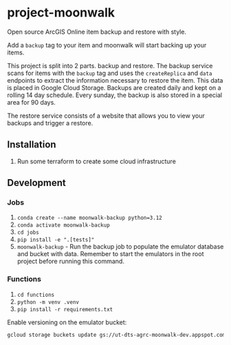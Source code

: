 # project-moonwalk

Open source ArcGIS Online item backup and restore with style.

Add a `backup` tag to your item and moonwalk will start backing up your items.

This project is split into 2 parts. backup and restore. The backup service scans for items with the `backup` tag and uses the `createReplica` and `data` endpoints to extract the information necessary to restore the item. This data is placed in Google Cloud Storage. Backups are created daily and kept on a rolling 14 day schedule. Every sunday, the backup is also stored in a special area for 90 days.

The restore service consists of a website that allows you to view your backups and trigger a restore.

## Installation

1. Run some terraform to create some cloud infrastructure

## Development

### Jobs

1. `conda create --name moonwalk-backup python=3.12`
1. `conda activate moonwalk-backup`
1. `cd jobs`
1. `pip install -e ".[tests]"`
1. `moonwalk-backup` - Run the backup job to populate the emulator database and bucket with data. Remember to start the emulators in the root project before running this command.

### Functions

1. `cd functions`
1. `python -m venv .venv`
1. `pip install -r requirements.txt`

Enable versioning on the emulator bucket:

```bash
gcloud storage buckets update gs://ut-dts-agrc-moonwalk-dev.appspot.com --versioning
```
